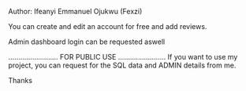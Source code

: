 Author: Ifeanyi Emmanuel Ojukwu (Fexzi)

You can create and edit an account for free and add reviews.

Admin dashboard login can be requested aswell

.........................
FOR PUBLIC USE
........................
If you want to use my project, you can request for the SQL data and ADMIN details from me.

Thanks

